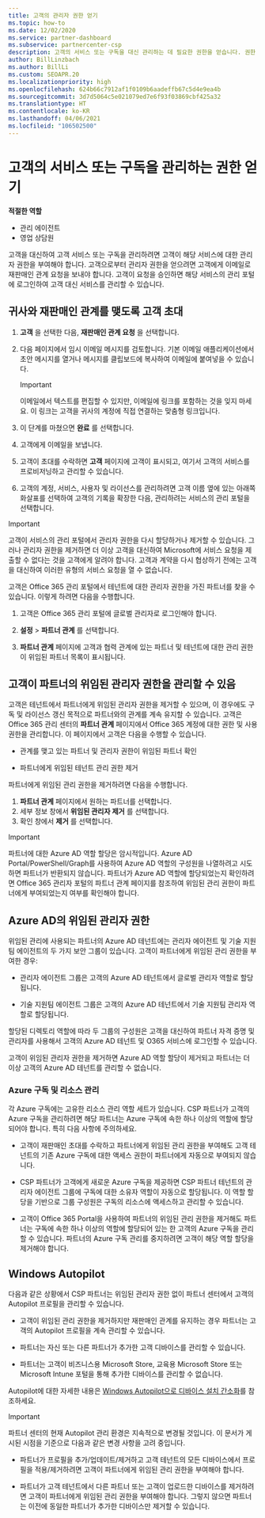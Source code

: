 ```yaml
---
title: 고객의 관리자 권한 얻기
ms.topic: how-to
ms.date: 12/02/2020
ms.service: partner-dashboard
ms.subservice: partnercenter-csp
description: 고객의 서비스 또는 구독을 대신 관리하는 데 필요한 권한을 얻습니다. 권한 부여, 해지 및 관리 방법에 대해 알아봅니다.
author: BillLinzbach
ms.author: BillLi
ms.custom: SEOAPR.20
ms.localizationpriority: high
ms.openlocfilehash: 624b66c7912af1f0109b6aadeffb67c5d4e9ea4b
ms.sourcegitcommit: 3d7d5064c5e021079ed7e6f93f03869cbf425a32
ms.translationtype: HT
ms.contentlocale: ko-KR
ms.lasthandoff: 04/06/2021
ms.locfileid: "106502500"
---
```

# <a name="obtain-permissions-to-manage-a-customers-service-or-subscription"></a>고객의 서비스 또는 구독을 관리하는 권한 얻기

**적절한 역할**

- 관리 에이전트
- 영업 상담원

고객을 대신하여 고객 서비스 또는 구독을 관리하려면 고객이 해당 서비스에 대한 관리자 권한을 부여해야 합니다. 고객으로부터 관리자 권한을 얻으려면 고객에게 이메일로 재판매인 관계 요청을 보내야 합니다. 고객이 요청을 승인하면 해당 서비스의 관리 포털에 로그인하여 고객 대신 서비스를 관리할 수 있습니다. 

## <a name="invite-a-customer-to-establish-a-reseller-relationship-with-you"></a>귀사와 재판매인 관계를 맺도록 고객 초대

1.  **고객** 을 선택한 다음, **재판매인 관계 요청** 을 선택합니다.

2.  다음 페이지에서 임시 이메일 메시지를 검토합니다. 기본 이메일 애플리케이션에서 초안 메시지를 열거나 메시지를 클립보드에 복사하여 이메일에 붙여넣을 수 있습니다. 

    >[!IMPORTANT]
    >이메일에서 텍스트를 편집할 수 있지만, 이메일에 링크를 포함하는 것을 잊지 마세요. 이 링크는 고객을 귀사의 계정에 직접 연결하는 맞춤형 링크입니다. 
    
3.  이 단계를 마쳤으면 **완료** 를 선택합니다.

4.  고객에게 이메일을 보냅니다.

5.  고객이 초대를 수락하면 **고객** 페이지에 고객이 표시되고, 여기서 고객의 서비스를 프로비저닝하고 관리할 수 있습니다.

6.  고객의 계정, 서비스, 사용자 및 라이선스를 관리하려면 고객 이름 옆에 있는 아래쪽 화살표를 선택하여 고객의 기록을 확장한 다음, 관리하려는 서비스의 관리 포털을 선택합니다.

>[!IMPORTANT]  
>고객이 서비스의 관리 포털에서 관리자 권한을 다시 할당하거나 제거할 수 있습니다. 그러나 관리자 권한을 제거하면 더 이상 고객을 대신하여 Microsoft에 서비스 요청을 제출할 수 없다는 것을 고객에게 알려야 합니다. 고객과 계약을 다시 협상하기 전에는 고객을 대신하여 이러한 유형의 서비스 요청을 열 수 없습니다.

고객은 Office 365 관리 포털에서 테넌트에 대한 관리자 권한을 가진 파트너를 찾을 수 있습니다. 이렇게 하려면 다음을 수행합니다.

1. 고객은 Office 365 관리 포털에 글로벌 관리자로 로그인해야 합니다.

2. **설정** > **파트너 관계** 를 선택합니다.

3. **파트너 관계** 페이지에 고객과 협력 관계에 있는 파트너 및 테넌트에 대한 관리 권한이 위임된 파트너 목록이 표시됩니다.

## <a name="customers-can-manage-a-partners-delegated-admin-privileges"></a>고객이 파트너의 위임된 관리자 권한을 관리할 수 있음 

고객은 테넌트에서 파트너에게 위임된 관리자 권한을 제거할 수 있으며, 이 경우에도 구독 및 라이선스 갱신 목적으로 파트너와의 관계를 계속 유지할 수 있습니다. 고객은 Office 365 관리 센터의 **파트너 관계** 페이지에서 Office 365 계정에 대한 권한 및 사용 권한을 관리합니다. 이 페이지에서 고객은 다음을 수행할 수 있습니다.

- 관계를 맺고 있는 파트너 및 관리자 권한이 위임된 파트너 확인

- 파트너에게 위임된 테넌트 관리 권한 제거

파트너에게 위임된 관리 권한을 제거하려면 다음을 수행합니다.

1. **파트너 관계** 페이지에서 원하는 파트너를 선택합니다.
2. 세부 정보 창에서 **위임된 관리자 제거** 를 선택합니다.
3. 확인 창에서 **제거** 를 선택합니다.

>[!IMPORTANT]  
>파트너에 대한 Azure AD 역할 할당은 암시적입니다. Azure AD Portal/PowerShell/Graph를 사용하여 Azure AD 역할의 구성원을 나열하려고 시도하면 파트너가 반환되지 않습니다. 파트너가 Azure AD 역할에 할당되었는지 확인하려면 Office 365 관리자 포털의 파트너 관계 페이지를 참조하여 위임된 관리 권한이 파트너에게 부여되었는지 여부를 확인해야 합니다.

## <a name="delegated-admin-privileges-in-azure-ad"></a>Azure AD의 위임된 관리자 권한 

위임된 관리에 사용되는 파트너의 Azure AD 테넌트에는 관리자 에이전트 및 기술 지원팀 에이전트의 두 가지 보안 그룹이 있습니다. 고객이 파트너에게 위임된 관리 권한을 부여한 경우:

- 관리자 에이전트 그룹은 고객의 Azure AD 테넌트에서 글로벌 관리자 역할로 할당됩니다.

- 기술 지원팀 에이전트 그룹은 고객의 Azure AD 테넌트에서 기술 지원팀 관리자 역할로 할당됩니다.

할당된 디렉토리 역할에 따라 두 그룹의 구성원은 고객을 대신하여 파트너 자격 증명 및 관리자를 사용해서 고객의 Azure AD 테넌트 및 O365 서비스에 로그인할 수 있습니다.

고객이 위임된 관리자 권한을 제거하면 Azure AD 역할 할당이 제거되고 파트너는 더 이상 고객의 Azure AD 테넌트를 관리할 수 없습니다.

### <a name="azure-subscriptions-and-resource-management"></a>Azure 구독 및 리소스 관리

각 Azure 구독에는 고유한 리소스 관리 역할 세트가 있습니다. CSP 파트너가 고객의 Azure 구독을 관리하려면 해당 파트너는 Azure 구독에 속한 하나 이상의 역할에 할당되어야 합니다. 특히 다음 사항에 주의하세요.

- 고객이 재판매인 초대를 수락하고 파트너에게 위임된 관리 권한을 부여해도 고객 테넌트의 기존 Azure 구독에 대한 액세스 권한이 파트너에게 자동으로 부여되지 않습니다.

- CSP 파트너가 고객에게 새로운 Azure 구독을 제공하면 CSP 파트너 테넌트의 관리자 에이전트 그룹에 구독에 대한 소유자 역할이 자동으로 할당됩니다. 이 역할 할당을 기반으로 그룹 구성원은 구독의 리소스에 액세스하고 관리할 수 있습니다.

- 고객이 Office 365 Portal을 사용하여 파트너의 위임된 관리 권한을 제거해도 파트너는 구독에 속한 하나 이상의 역할에 할당되어 있는 한 고객의 Azure 구독을 관리할 수 있습니다. 파트너의 Azure 구독 관리를 중지하려면 고객이 해당 역할 할당을 제거해야 합니다.

## <a name="windows-autopilot"></a>Windows Autopilot

다음과 같은 상황에서 CSP 파트너는 위임된 관리자 권한 없이 파트너 센터에서 고객의 Autopilot 프로필을 관리할 수 있습니다. 

- 고객이 위임된 관리 권한을 제거하지만 재판매인 관계를 유지하는 경우 파트너는 고객의 Autopilot 프로필을 계속 관리할 수 있습니다.

- 파트너는 자신 또는 다른 파트너가 추가한 고객 디바이스를 관리할 수 있습니다. 

- 파트너는 고객이 비즈니스용 Microsoft Store, 교육용 Microsoft Store 또는 Microsoft Intune 포털을 통해 추가한 디바이스를 관리할 수 없습니다.

Autopilot에 대한 자세한 내용은 [Windows Autopilot으로 디바이스 설치 간소화](autopilot.md)를 참조하세요.

>[!IMPORTANT]  
>파트너 센터의 현재 Autopilot 관리 환경은 지속적으로 변경될 것입니다. 이 문서가 게시된 시점을 기준으로 다음과 같은 변경 사항을 고려 중입니다.

- 파트너가 프로필을 추가/업데이트/제거하고 고객 테넌트의 모든 디바이스에서 프로필을 적용/제거하려면 고객이 파트너에게 위임된 관리 권한을 부여해야 합니다.

- 파트너가 고객 테넌트에서 다른 파트너 또는 고객이 업로드한 디바이스를 제거하려면 고객이 파트너에게 위임된 관리 권한을 부여해야 합니다. 그렇지 않으면 파트너는 이전에 동일한 파트너가 추가한 디바이스만 제거할 수 있습니다.
